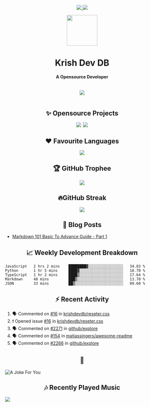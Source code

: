 <div align="center">
<p>
<a href="#projects">
<img src="https://img.shields.io/github/stars/krishdevdb?affiliations=OWNER%2CCOLLABORATOR&logo=github&style=for-the-badge&label=Star">
</a>
<a href="https://github.com/krishdevdb?tab=followers">
<img src="https://img.shields.io/github/followers/krishdevdb?logo=github&style=for-the-badge"></a>
</p>
<img height="100px" width="100px" src="https://github.com/krishdevdb/krishdevdb/raw/master/images/avatar.png">
<br>
<h1>Krish Dev DB</h1>
<h4>A Opensource Developer</h4>
<br>
</div>
<div align="center">
<img src="https://github-readme-stats.vercel.app/api?username=krishdevdb&show_icons=true&count_private=true">
<br>
</div>

<div align="center">
<br>
<h2 id="projects"> ✨ Opensource Projects</h2>
<a href="https://github.com/krishdevdb/reseter.css"><img src="https://github-readme-stats.vercel.app/api/pin/?username=krishdevdb&repo=reseter.css&show_icons=true&count_private=true&layout=compact"></a>&#8198;
<a href="https://github.com/krishdevdb/readme-template"><img src="https://github-readme-stats.vercel.app/api/pin/?username=krishdevdb&repo=readme-template&show_icons=true&count_private=true&layout=compact"></a>
<br>
</div>

<div align="center">
<h2 id="languages"> ❤ Favourite Languages </h2>
<img src="https://github-readme-stats.vercel.app/api/top-langs/?username=krishdevdb&show_icons=true&count_private=true&layout=compact">
</div>

<div align="center">
<h2 id="trophee">🏆 GitHub Trophee</h2>
<img src="https://github-profile-trophy.vercel.app/?username=krishdevdb&row=1&no-frame=true">
<br>
</div>

<div align="center">
<h2 id="streak">🔥GitHub Streak</h2>
<img src="http://github-readme-streak-stats.herokuapp.com/test/?user=krishdevdb">
<br>
</div>


<h2 align="center" id="posts"> 📕 Blog Posts </h2>

<!-- BLOG-POSTS:START -->
- [Markdown 101 Basic To Advance Guide - Part 1](https://dev.to/krishdevdb/markdown-101-basic-to-advance-guide-part-1-pg3)
<!-- BLOG-POSTS:END -->

<h2 align="center" id="breakdown"> 📈 Weekly Development Breakdown </h2>

<!--START_SECTION:waka-->
```text
JavaScript   2 hrs 2 mins    ████████▓░░░░░░░░░░░░░░░░   34.83 % 
Python       1 hr 5 mins     ████▓░░░░░░░░░░░░░░░░░░░░   18.70 % 
TypeScript   1 hr 2 mins     ████▒░░░░░░░░░░░░░░░░░░░░   17.64 % 
Markdown     48 mins         ███▒░░░░░░░░░░░░░░░░░░░░░   13.70 % 
JSON         33 mins         ██▒░░░░░░░░░░░░░░░░░░░░░░   09.60 % 
```
<!--END_SECTION:waka-->

<h2 align="center" id="activity"> ⚡ Recent Activity </h2>

<!--START_SECTION:activity-->
1. 🗣 Commented on [#16](https://github.com/krishdevdb/reseter.css/issues/16) in [krishdevdb/reseter.css](https://github.com/krishdevdb/reseter.css)
2. ❗️ Opened issue [#16](https://github.com/krishdevdb/reseter.css/issues/16) in [krishdevdb/reseter.css](https://github.com/krishdevdb/reseter.css)
3. 🗣 Commented on [#2271](https://github.com/github/explore/issues/2271) in [github/explore](https://github.com/github/explore)
4. 🗣 Commented on [#154](https://github.com/matiassingers/awesome-readme/issues/154) in [matiassingers/awesome-readme](https://github.com/matiassingers/awesome-readme)
5. 🗣 Commented on [#2266](https://github.com/github/explore/issues/2266) in [github/explore](https://github.com/github/explore)
<!--END_SECTION:activity-->

<h2 align="center" id="joke">🤣</h2>

<img align="center" alt="A Joke For You" src="https://readme-jokes.vercel.app/api">

<h2 align="center" id="music"> 🎶 Recently Played Music </h2>

<a href="https://spotify-github-profile.vercel.app/api/view.svg?uid=s5rojvf8u4ywr2pap5s9es1bg&redirect=true"><img align="center" src="https://spotify-github-profile.vercel.app/api/view.svg?uid=s5rojvf8u4ywr2pap5s9es1bg&cover_image=true&theme=compact"></a>
